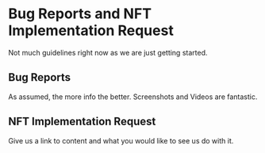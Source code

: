 # Bug Reports and NFT Implementation Request
Not much guidelines right now as we are just getting started.

## Bug Reports
As assumed, the more info the better. Screenshots and Videos are fantastic.

## NFT Implementation Request
Give us a link to content and what you would like to see us do with it.
